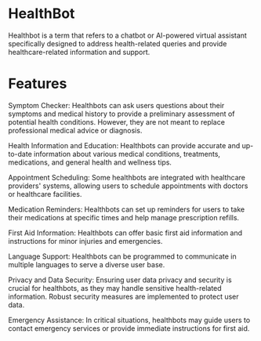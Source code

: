 # HealthBot

Healthbot is a term that refers to a chatbot or AI-powered virtual assistant specifically designed to address health-related queries and provide healthcare-related information and support.

# Features

Symptom Checker:
Healthbots can ask users questions about their symptoms and medical history to provide a preliminary assessment of potential health conditions. However, they are not meant to replace professional medical advice or diagnosis.

Health Information and Education:
Healthbots can provide accurate and up-to-date information about various medical conditions, treatments, medications, and general health and wellness tips.

Appointment Scheduling:
Some healthbots are integrated with healthcare providers' systems, allowing users to schedule appointments with doctors or healthcare facilities.

Medication Reminders:
Healthbots can set up reminders for users to take their medications at specific times and help manage prescription refills.

First Aid Information:
Healthbots can offer basic first aid information and instructions for minor injuries and emergencies.

Language Support:
Healthbots can be programmed to communicate in multiple languages to serve a diverse user base.

Privacy and Data Security:
Ensuring user data privacy and security is crucial for healthbots, as they may handle sensitive health-related information. Robust security measures are implemented to protect user data.

Emergency Assistance:
In critical situations, healthbots may guide users to contact emergency services or provide immediate instructions for first aid.
